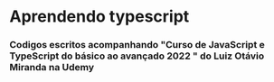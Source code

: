 <h1>Aprendendo typescript</h1>
<h3>Codigos escritos acompanhando "Curso de JavaScript e TypeScript do básico ao avançado 2022
" do Luiz Otávio Miranda na Udemy</h3>

